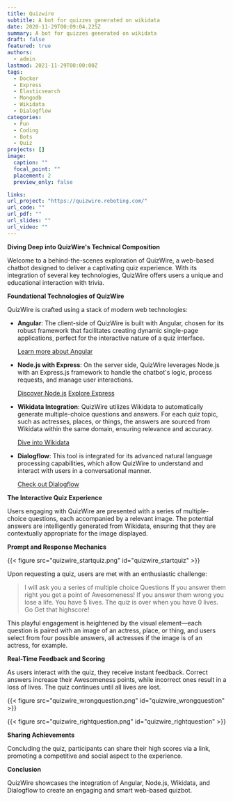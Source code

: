 ```yaml
---
title: Quizwire
subtitle: A bot for quizzes generated on wikidata
date: 2020-11-29T00:09:04.225Z
summary: A bot for quizzes generated on wikidata
draft: false
featured: true
authors:
  - admin
lastmod: 2021-11-29T00:00:00Z
tags:
  - Docker
  - Express
  - Elasticsearch
  - Mongodb
  - Wikidata
  - Dialogflow
categories:
  - Fun
  - Coding
  - Bots
  - Quiz
projects: []
image:
  caption: ""
  focal_point: ""
  placement: 2
  preview_only: false

links:
url_project: "https://quizwire.reboting.com/"
url_code: ""
url_pdf: ""
url_slides: ""
url_video: ""
---
```


**Diving Deep into QuizWire's Technical Composition**

Welcome to a behind-the-scenes exploration of QuizWire, a web-based chatbot designed to deliver a captivating quiz experience. With its integration of several key technologies, QuizWire offers users a unique and educational interaction with trivia.

**Foundational Technologies of QuizWire**

QuizWire is crafted using a stack of modern web technologies:

- **Angular**: The client-side of QuizWire is built with Angular, chosen for its robust framework that facilitates creating dynamic single-page applications, perfect for the interactive nature of a quiz interface.

  [Learn more about Angular](https://angular.io/)

- **Node.js with Express**: On the server side, QuizWire leverages Node.js with an Express.js framework to handle the chatbot's logic, process requests, and manage user interactions.

  [Discover Node.js](https://nodejs.org/en/)
  [Explore Express](https://expressjs.com/)

- **Wikidata Integration**: QuizWire utilizes Wikidata to automatically generate multiple-choice questions and answers. For each quiz topic, such as actresses, places, or things, the answers are sourced from Wikidata within the same domain, ensuring relevance and accuracy.

  [Dive into Wikidata](https://www.wikidata.org/)

- **Dialogflow**: This tool is integrated for its advanced natural language processing capabilities, which allow QuizWire to understand and interact with users in a conversational manner.

  [Check out Dialogflow](https://dialogflow.cloud.google.com/)

**The Interactive Quiz Experience**

Users engaging with QuizWire are presented with a series of multiple-choice questions, each accompanied by a relevant image. The potential answers are intelligently generated from Wikidata, ensuring that they are contextually appropriate for the image displayed.

**Prompt and Response Mechanics**

{{< figure src="quizwire_startquiz.png" id="quizwire_startquiz" >}}

Upon requesting a quiz, users are met with an enthusiastic challenge:

> I will ask you a series of multiple choice Questions
> If you answer them right you get a point of Awesomeness!
> If you answer them wrong you lose a life.
> You have 5 lives.
> The quiz is over when you have 0 lives.
> Go Get that highscore!

This playful engagement is heightened by the visual element—each question is paired with an image of an actress, place, or thing, and users select from four possible answers, all actresses if the image is of an actress, for example.

**Real-Time Feedback and Scoring**

As users interact with the quiz, they receive instant feedback. Correct answers increase their Awesomeness points, while incorrect ones result in a loss of lives. The quiz continues until all lives are lost.

{{< figure src="quizwire_wrongquestion.png" id="quizwire_wrongquestion" >}}

{{< figure src="quizwire_rightquestion.png" id="quizwire_rightquestion" >}}

**Sharing Achievements**

Concluding the quiz, participants can share their high scores via a link, promoting a competitive and social aspect to the experience.

**Conclusion**

QuizWire showcases the integration of Angular, Node.js, Wikidata, and Dialogflow to create an engaging and smart web-based quizbot.
